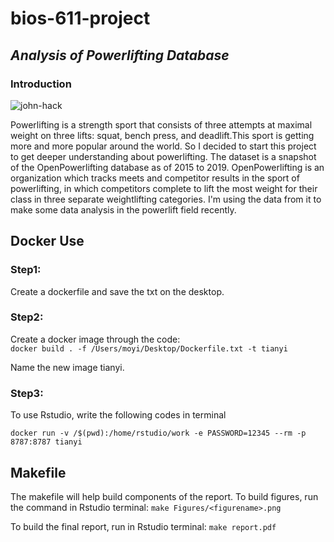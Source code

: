 # bios-611-project

## *Analysis of Powerlifting Database*
### Introduction

![john-hack](https://user-images.githubusercontent.com/91029009/141522571-ba33421b-6c0d-482e-91fe-47ad7c02cf7d.jpeg)

Powerlifting is a strength sport that consists of three attempts at maximal weight on three lifts: squat, bench press, and deadlift.This sport is getting more and more popular around the world. So I decided to start this project to get deeper understanding about powerlifting.
The dataset is a snapshot of the OpenPowerlifting database as of 2015 to 2019. OpenPowerlifting is an organization which tracks meets and competitor results in the sport of powerlifting, in which competitors complete to lift the most weight for their class in three separate weightlifting categories. I'm using the data from it to make some data analysis in the powerlift field recently.


## Docker Use

### Step1:
Create a dockerfile and save the txt on the desktop.

### Step2:
Create a docker image through the code:   
```docker build . -f /Users/moyi/Desktop/Dockerfile.txt -t tianyi```

Name the new image tianyi.

### Step3:
To use Rstudio, write the following codes in terminal

```docker run -v /$(pwd):/home/rstudio/work -e PASSWORD=12345 --rm -p 8787:8787 tianyi```

## Makefile
The makefile will help build components of the report. To build figures, run the command in Rstudio terminal:
```make Figures/<figurename>.png```

To build the final report, run in Rstudio terminal:
```make report.pdf```
